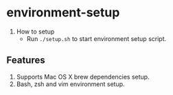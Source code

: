 # environment-setup
1. How to setup
    * Run `./setup.sh` to start environment setup script.

## Features
1. Supports Mac OS X brew dependencies setup.
2. Bash, zsh and vim environment setup.
